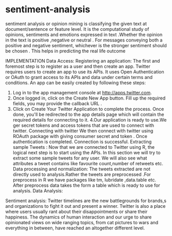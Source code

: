 # sentiment-analysis
 sentiment analysis or opinion mining is classifying the given text at document/sentence or feature level. It is the computational study of opinions, sentiments and emotions expressed in text  .Whether the opinion in the text is positive ,negative or neutral .  For messages conveying both a positive and negative sentiment, whichever is the stronger sentiment should be chosen . This helps in predicting the real life outcome
 


IMPLEMENTATION
Data Access:
Registering an application:
 The first and foremost step is to register as a user and then create an app. Twitter requires users to create an app to use its APIs. It uses Open Authentication or OAuth to grant access to its APIs and data under certain terms and conditions. An app can be easily created by following these steps:
1. Log in to the app management console at http://apps.twitter.com.
 2. Once logged in, click on the Create New App button. Fill up the required fields, you may provide the callback    URL .
 3. Click on Create Your Twitter Application to complete the process. Once done, you'll be redirected to the app details page which will contain the required details for connecting to it. 
4.Our application is ready to use.We ger secret tokens and access tokens that are used to connect with twitter.
Connecting with twitter
We then connect with twitter using ROAuth package with giving consumer secret and token . Once authentication is completed. Connection is successful.
Extracting sample Tweets :
Now that we are connected to Twitter using R, the logical next step is to start using the APIs. In this section we will try to extract some sample tweets for any user. We will also see what attributes a tweet contains like favourite count,number of retweets etc.
  Data processing and normalization:
The tweets extracted are not directly used to analysis.Rather the tweets are preprocessed .For preprocess in R we have  packages like tm,  lubridate ,data.table etc.
After preprocess  data takes the form a table which is ready to use for analysis.
  Data Analysis:

Sentiment analysis: 
Twitter timelines are the new battlegrounds for brands,s and organizations to fight it out and present a winner. Twitter is also a place where users usually rant about their disappointments or share their happiness. The dynamics of human interaction and our urge to share opinionated views on wide ranging topics, from cat pictures to wars and everything in between, have reached an altogether different level.


